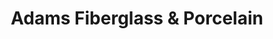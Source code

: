 ---
title: "Adams Fiberglass & Porcelain"
url: /scottsdale/adams-fiberglass-and-porcelain/
shop: bathroom
---